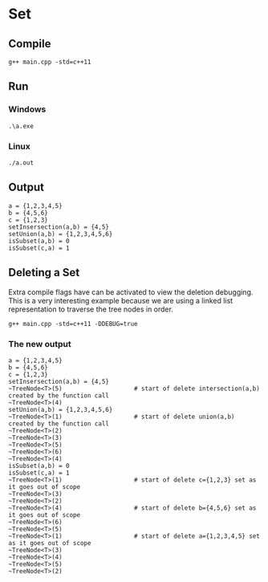# Set

## Compile 

```
g++ main.cpp -std=c++11
```

## Run

### Windows

```
.\a.exe
```

### Linux

```
./a.out
```

## Output

```
a = {1,2,3,4,5}
b = {4,5,6}
c = {1,2,3}
setInsersection(a,b) = {4,5}
setUnion(a,b) = {1,2,3,4,5,6}
isSubset(a,b) = 0
isSubset(c,a) = 1
```

## Deleting a Set

Extra compile flags have can be activated to view the deletion debugging. This is a very interesting example because we are using a linked list representation to traverse the tree nodes in order.

```
g++ main.cpp -std=c++11 -DDEBUG=true
```

### The new output

```
a = {1,2,3,4,5}
b = {4,5,6}
c = {1,2,3}
setInsersection(a,b) = {4,5}
~TreeNode<T>(5)                    # start of delete intersection(a,b) created by the function call
~TreeNode<T>(4)
setUnion(a,b) = {1,2,3,4,5,6}
~TreeNode<T>(1)                    # start of delete union(a,b) created by the function call
~TreeNode<T>(2)
~TreeNode<T>(3)
~TreeNode<T>(5)
~TreeNode<T>(6)
~TreeNode<T>(4)                    
isSubset(a,b) = 0
isSubset(c,a) = 1
~TreeNode<T>(1)                    # start of delete c={1,2,3} set as it goes out of scope
~TreeNode<T>(3)
~TreeNode<T>(2)
~TreeNode<T>(4)                    # start of delete b={4,5,6} set as it goes out of scope
~TreeNode<T>(6)
~TreeNode<T>(5)
~TreeNode<T>(1)                    # start of delete a={1,2,3,4,5} set as it goes out of scope
~TreeNode<T>(3)
~TreeNode<T>(4)
~TreeNode<T>(5)
~TreeNode<T>(2)
```
